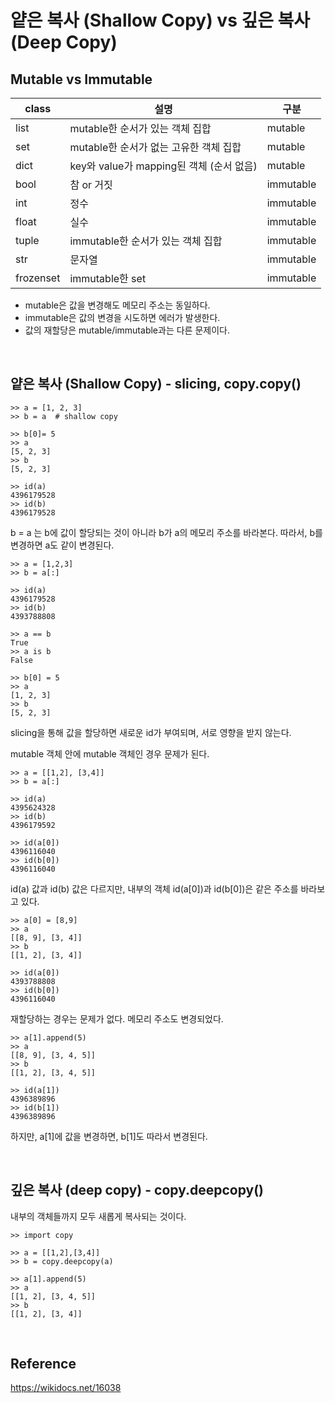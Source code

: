 # 얕은 복사 (Shallow Copy) vs 깊은 복사 (Deep Copy)

## Mutable vs Immutable

| class     | 설명                                     | 구분      |
| --------- | ---------------------------------------- | --------- |
| list      | mutable한 순서가 있는 객체 집합          | mutable   |
| set       | mutable한 순서가 없는 고유한 객체 집합   | mutable   |
| dict      | key와 value가 mapping된 객체 (순서 없음) | mutable   |
| bool      | 참 or 거짓                               | immutable |
| int       | 정수                                     | immutable |
| float     | 실수                                     | immutable |
| tuple     | immutable한 순서가 있는 객체 집합        | immutable |
| str       | 문자열                                   | immutable |
| frozenset | immutable한 set                          | immutable |

-   mutable은 값을 변경해도 메모리 주소는 동일하다.
-   immutable은 값의 변경을 시도하면 에러가 발생한다.
-   값의 재할당은 mutable/immutable과는 다른 문제이다.

<br>

## 얕은 복사 (Shallow Copy) - slicing, copy.copy()

```
>> a = [1, 2, 3]
>> b = a  # shallow copy

>> b[0]= 5
>> a
[5, 2, 3]
>> b
[5, 2, 3]

>> id(a)
4396179528
>> id(b)
4396179528
```

b = a 는 b에 값이 할당되는 것이 아니라 b가 a의 메모리 주소를 바라본다. 따라서, b를 변경하면 a도 같이 변경된다.

```
>> a = [1,2,3]
>> b = a[:]

>> id(a)
4396179528
>> id(b)
4393788808

>> a == b
True
>> a is b
False

>> b[0] = 5
>> a
[1, 2, 3]
>> b
[5, 2, 3]
```

slicing을 통해 값을 할당하면 새로운 id가 부여되며, 서로 영향을 받지 않는다.

mutable 객체 안에 mutable 객체인 경우 문제가 된다.

```
>> a = [[1,2], [3,4]]
>> b = a[:]

>> id(a)
4395624328
>> id(b)
4396179592

>> id(a[0])
4396116040
>> id(b[0])
4396116040
```

id(a) 값과 id(b) 값은 다르지만, 내부의 객체 id(a[0])과 id(b[0])은 같은 주소를 바라보고 있다.

```
>> a[0] = [8,9]
>> a
[[8, 9], [3, 4]]
>> b
[[1, 2], [3, 4]]

>> id(a[0])
4393788808
>> id(b[0])
4396116040
```

재할당하는 경우는 문제가 없다. 메모리 주소도 변경되었다.

```
>> a[1].append(5)
>> a
[[8, 9], [3, 4, 5]]
>> b
[[1, 2], [3, 4, 5]]

>> id(a[1])
4396389896
>> id(b[1])
4396389896
```

하지만, a[1]에 값을 변경하면, b[1]도 따라서 변경된다.

<br>

## 깊은 복사 (deep copy) - copy.deepcopy()

내부의 객체들까지 모두 새롭게 복사되는 것이다.

```
>> import copy

>> a = [[1,2],[3,4]]
>> b = copy.deepcopy(a)

>> a[1].append(5)
>> a
[[1, 2], [3, 4, 5]]
>> b
[[1, 2], [3, 4]]
```

<br>

## Reference

https://wikidocs.net/16038
